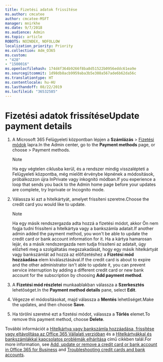 ```yaml
---
title: Fizetési adatok frissítése
ms.author: cmcatee
author: cmcatee-MSFT
manager: mnirkhe
ms.date: 9/7/2018
ms.audience: Admin
ms.topic: article
ROBOTS: NOINDEX, NOFOLLOW
localization_priority: Priority
ms.collection: Adm_O365
ms.custom:
- "428"
- "1500016"
ms.openlocfilehash: 174d4f364b9266f8ba8d51522b0956eddc61ea9e
ms.sourcegitcommit: 1d98db8acb9959aba3b5e308a567ade6b62da56c
ms.translationtype: HT
ms.contentlocale: hu-HU
ms.lasthandoff: 08/22/2019
ms.locfileid: "36532585"
---
```

# <a name="update-payment-details"></a><span data-ttu-id="d18da-102">Fizetési adatok frissítése</span><span class="sxs-lookup"><span data-stu-id="d18da-102">Update payment details</span></span>

1. <span data-ttu-id="d18da-103">A Microsoft 365 Felügyeleti központban lépjen a **Számlázás** \> [Fizetési módok](https://go.microsoft.com/fwlink/p/?linkid=2018806) lapra.</span><span class="sxs-lookup"><span data-stu-id="d18da-103">In the Admin center, go to the **Payment methods** page, or choose \> [](https://go.microsoft.com/fwlink/p/?linkid=2018806) Payment methods.</span></span>

    > [!NOTE]
    > <span data-ttu-id="d18da-104">Ha egy végtelen ciklusba kerül, és a rendszer mindig visszalépteti a Felügyeleti központba, még mielőtt érvénybe lépnének a módosítások, próbálkozzon újra InPrivate vagy inkognitó módban.</span><span class="sxs-lookup"><span data-stu-id="d18da-104">If you experience a loop that sends you back to the Admin home page before your updates are complete, try Inprivate or Incognito mode.</span></span>
  
2. <span data-ttu-id="d18da-105">Válassza ki azt a hitelkártyát, amelyet frissíteni szeretne.</span><span class="sxs-lookup"><span data-stu-id="d18da-105">Choose the credit card you would like to update.</span></span>

    > [!NOTE]
    > <span data-ttu-id="d18da-106">Ha egy másik rendszergazda adta hozzá a fizetési módot, akkor Ön nem fogja tudni frissíteni a hitelkártya vagy a bankszámla adatait.</span><span class="sxs-lookup"><span data-stu-id="d18da-106">If another admin added the payment method, you won't be able to update the credit card or bank account information for it.</span></span> <span data-ttu-id="d18da-107">Ha a kártya hamarosan lejár, és a másik rendszergazda nem tudja frissíteni az adatait, úgy előzheti meg a szolgáltatás megszakadását, hogy egy másik hitelkártyát vagy bankszámlát ad hozzá az előfizetéshez a **Fizetési mód hozzáadása** elem kiválasztásával.</span><span class="sxs-lookup"><span data-stu-id="d18da-107">If the credit card is about to expire and the other administrator isn't able to update it, you can prevent service interruption by adding a different credit card or new bank account for the subscription by choosing **Add payment method**.</span></span>
  
3. <span data-ttu-id="d18da-108">A **Fizetési mód részletei** munkaablakban válassza a **Szerkesztés** lehetőséget.</span><span class="sxs-lookup"><span data-stu-id="d18da-108">In the **Payment method details** pane, select **Edit**.</span></span>

4. <span data-ttu-id="d18da-109">Végezze el módosításokat, majd válassza a **Mentés** lehetőséget.</span><span class="sxs-lookup"><span data-stu-id="d18da-109">Make the updates, and then choose **Save**.</span></span>

5. <span data-ttu-id="d18da-110">Ha törölni szeretné ezt a fizetési módot, válassza a **Törlés** elemet.</span><span class="sxs-lookup"><span data-stu-id="d18da-110">To remove this payment method, choose **Delete**.</span></span>

<span data-ttu-id="d18da-111">További információt a [Hitelkártya vagy bankszámla hozzáadása, frissítése vagy eltávolítása az Office 365 Vállalati verzióban](https://docs.microsoft.com/office365/admin/subscriptions-and-billing/add-update-or-remove-credit-card-or-bank-account) és a [Hitelkártyákkal és bankszámlákkal kapcsolatos problémák elhárítása](https://docs.microsoft.com/office365/admin/subscriptions-and-billing/add-update-or-remove-credit-card-or-bank-account#troubleshooting-credit-cards-and-bank-accounts) című cikkben talál.</span><span class="sxs-lookup"><span data-stu-id="d18da-111">For more information, see [Add, update or remove a credit card or bank account in Office 365 for Business](https://docs.microsoft.com/office365/admin/subscriptions-and-billing/add-update-or-remove-credit-card-or-bank-account) and [Troubleshooting credit cards and bank accounts](https://docs.microsoft.com/office365/admin/subscriptions-and-billing/add-update-or-remove-credit-card-or-bank-account#troubleshooting-credit-cards-and-bank-accounts).</span></span>